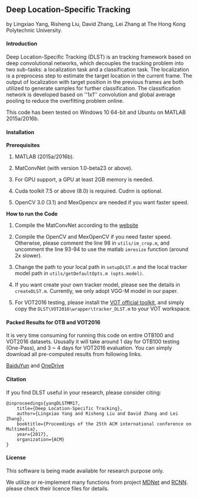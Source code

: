 ## Deep Location-Specific Tracking

by Lingxiao Yang, Risheng Liu, David Zhang, Lei Zhang at The Hong Kong Polytechnic University.


#### Introduction
Deep Location-Specific Tracking (DLST) is an tracking framework based on deep convolutional networks, which decouples the tracking problem into two sub-tasks: a localization task and a classification task. The localization is a preprocess step to estimate the target location in the current frame. The output of localization with target position in the previous frames are both utilized to generate samples for further classification. The classification network is developed based on ''1x1'' convolution and global average pooling to reduce the overfitting problem online.

This code has been tested on Windows 10 64-bit and Ubuntu on MATLAB 2015a/2016b.


#### Installation

**Prerequisites**
	
1. MATLAB (2015a/2016b).

2. MatConvNet (with version 1.0-beta23 or above).
	
3. For GPU support, a GPU at least 2GB memory is needed. 
	
4. Cuda toolkit 7.5 or above (8.0) is required. Cudnn is optional. 

5. OpenCV 3.0 (3.1) and MexOpencv are needed if you want faster speed.

**How to run the Code**

1. Compile the MatConvNet according to the [website](http://www.vlfeat.org/matconvnet/)

2. Compile the OpenCV and MexOpenCV if you need faster speed. Otherwise, please comment the line 98
in ``utils/im_crop.m``, and uncomment the line 93-94 to use the matlab ``imresize`` function (around 2x slower).

3. Change the path to your local path in ``setupDLST.m`` and the local tracker model path in ``utils/getDefaultOpts.m (opts.model)``.

4. If you want create your own tracker model, please see the details in ``createDLST.m``. Currently, we only adopt VGG-M model in our paper.

5. For VOT2016 testing, please install the [VOT official toolkit](https://github.com/votchallenge/vot-toolkit), and simply 
copy the ``DLST\VOT2016\wrapper\tracker_DLST.m`` to your VOT workspace. 


#### Packed Results for OTB and VOT2016

It is very time consuming for running this code on entire OTB100 and VOT2016 datasets. Ususally it will take around 1 day for OTB100 testing (One-Pass), and 3 ~ 4 days for VOT2016 evaluation. You can simply download all pre-computed results from following links.

[BaiduYun](https://pan.baidu.com/s/1gfvfyjL) and [OneDrive](https://1drv.ms/f/s!AjoDviVXbtjXgyzr_Nnc16AUS_yO)


#### Citation
If you find DLST useful in your research, please consider citing:

	@inproceedings{yangDLSTMM17,
  		title={Deep Location-Specific Tracking},
  		author={Lingxiao Yang and Risheng Liu and David Zhang and Lei Zhang},
  		booktitle={Proceedings of the 25th ACM international conference on Multimedia},
  		year={2017},
  		organization={ACM}
	}

#### License

This software is being made available for research purpose only. 

We utilize or re-implement many functions from project [MDNet](https://github.com/HyeonseobNam/MDNet) and 
[RCNN](https://github.com/rbgirshick/rcnn). please check their licence files for details.

